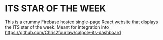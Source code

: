 # ITS STAR OF THE WEEK

This is a crummy Firebase hosted single-page React website that displays the ITS star of the week. Meant for integration into https://github.com/Chris2fourlaw/calpoly-its-dashboard
